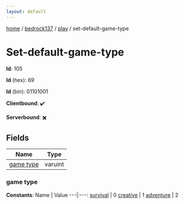 ```yaml
---
layout: default
---
```


[home](/)  /  [bedrock137](/protocol/bedrock137)  /  [play](/protocol/bedrock137/play)  /  set-default-game-type

# Set-default-game-type

**Id**: 105

**Id** (hex): 69

**Id** (bin): 01101001

**Clientbound**: ✔️

**Serverbound**: ✖️

## Fields

Name | Type
---|---
[game type](#game-type) | varuint

### game type

**Constants**:
Name | Value
---|:---:
[survival](game-type_survival) | 0
[creative](game-type_creative) | 1
[adventure](game-type_adventure) | 2

